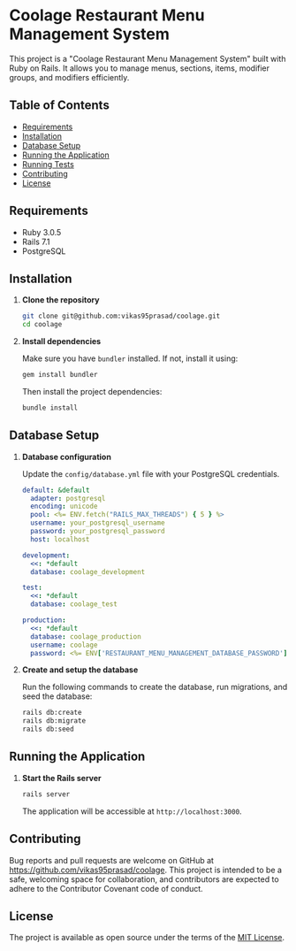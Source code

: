 # Coolage Restaurant Menu Management System

This project is a "Coolage Restaurant Menu Management System" built with Ruby on Rails. It allows you to manage menus, sections, items, modifier groups, and modifiers efficiently.

## Table of Contents

- [Requirements](#requirements)
- [Installation](#installation)
- [Database Setup](#database-setup)
- [Running the Application](#running-the-application)
- [Running Tests](#running-tests)
- [Contributing](#contributing)
- [License](#license)

## Requirements

- Ruby 3.0.5
- Rails 7.1
- PostgreSQL

## Installation

1. **Clone the repository**

    ```sh
    git clone git@github.com:vikas95prasad/coolage.git
    cd coolage
    ```

2. **Install dependencies**

    Make sure you have `bundler` installed. If not, install it using:

    ```sh
    gem install bundler
    ```

    Then install the project dependencies:

    ```sh
    bundle install
    ```

## Database Setup

1. **Database configuration**

    Update the `config/database.yml` file with your PostgreSQL credentials.

    ```yml
    default: &default
      adapter: postgresql
      encoding: unicode
      pool: <%= ENV.fetch("RAILS_MAX_THREADS") { 5 } %>
      username: your_postgresql_username
      password: your_postgresql_password
      host: localhost

    development:
      <<: *default
      database: coolage_development

    test:
      <<: *default
      database: coolage_test

    production:
      <<: *default
      database: coolage_production
      username: coolage
      password: <%= ENV['RESTAURANT_MENU_MANAGEMENT_DATABASE_PASSWORD'] %>
    ```

2. **Create and setup the database**

    Run the following commands to create the database, run migrations, and seed the database:

    ```sh
    rails db:create
    rails db:migrate
    rails db:seed
    ```

## Running the Application

1. **Start the Rails server**

    ```sh
    rails server
    ```

    The application will be accessible at `http://localhost:3000`.

## Contributing

Bug reports and pull requests are welcome on GitHub at https://github.com/vikas95prasad/coolage. This project is intended to be a safe, welcoming space for collaboration, and contributors are expected to adhere to the Contributor Covenant code of conduct.

## License

The project is available as open source under the terms of the [MIT License](https://opensource.org/licenses/MIT).
